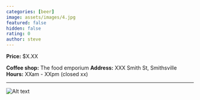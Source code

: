 ```yaml
---
categories: [beer]
image: assets/images/4.jpg
featured: false
hidden: false
rating: 0
author: steve
---
```



**Price:** $X.XX  

**Coffee shop:** The food emporium
**Address:** XXX Smith St, Smithsville  
**Hours:** XXam - XXpm (closed xx)  

***  

![Alt text](/assets/images/image.jpg "alt text")
